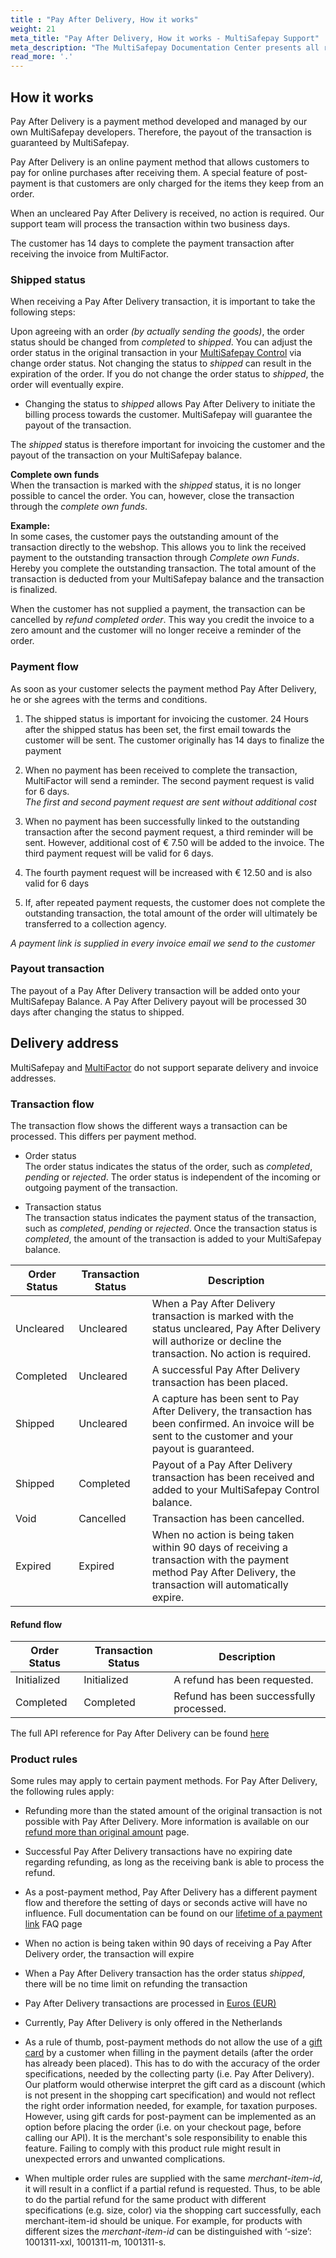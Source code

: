 ```yaml
---
title : "Pay After Delivery, How it works"
weight: 21
meta_title: "Pay After Delivery, How it works - MultiSafepay Support"
meta_description: "The MultiSafepay Documentation Center presents all relevant information about our Plugins and API. You can also find support pages for Payment Methods, Tools and General Questions as well as the contact details of our Support and Integration Teams."
read_more: '.'
---
```

## How it works
Pay After Delivery is a payment method developed and managed by our own MultiSafepay developers. Therefore, the payout of the transaction is guaranteed by MultiSafepay.

Pay After Delivery is an online payment method that allows customers to pay for online purchases after receiving them. A special feature of post-payment is that customers are only charged for the items they keep from an order.

When an uncleared Pay After Delivery is received, no action is required. Our support team will process the transaction within two business days.

The customer has 14 days to complete the payment transaction after receiving the invoice from MultiFactor.

### Shipped status
When receiving a Pay After Delivery transaction, it is important to take the following steps:

Upon agreeing with an order _(by actually sending the goods)_, the order status should be changed from _completed_ to _shipped_.  You can adjust the order status in the original transaction in your [MultiSafepay Control](https://merchant.multisafepay.com) via change order status. Not changing the status to _shipped_ can result in the expiration of the order. If you do not change the order status to _shipped_, the order will eventually expire.

* Changing the status to _shipped_ allows Pay After Delivery to initiate the billing process towards the customer. MultiSafepay will guarantee the payout of the transaction.

The _shipped_ status is therefore important for invoicing the customer and the payout of the transaction on your MultiSafepay balance.


**Complete own funds**      
When the transaction is marked with the _shipped_ status, it is no longer possible to cancel the order. You can, however, close the transaction through the _complete own funds_.      

**Example:**      
In some cases, the customer pays the outstanding amount of the transaction directly to the webshop. This allows you to link the received payment to the outstanding transaction through _Complete own Funds_. Hereby you complete the outstanding transaction. The total amount of the transaction is deducted from your MultiSafepay balance and the transaction is finalized. 

When the customer has not supplied a payment, the transaction can be cancelled by _refund completed order_. This way you credit the invoice to a zero amount and the customer will no longer receive a reminder of the order. 

### Payment flow
As soon as your customer selects the payment method Pay After Delivery, he or she agrees with the terms and conditions. 

1. The shipped status is important for invoicing the customer. 24 Hours after the shipped status has been set, the first email towards the customer will be sent. The customer originally has 14 days to finalize the payment

2. When no payment has been received to complete the transaction, MultiFactor will send a reminder. The second payment request is valid for 6 days.      
_The first and second payment request are sent without additional cost_ 

3. When no payment has been successfully linked to the outstanding transaction after the second payment request, a third reminder will be sent. However, additional cost of &euro; 7.50 will be added to the invoice. 
The third payment request will be valid for 6 days.

4. The fourth payment request will be increased with &euro; 12.50 and is also valid for 6 days 

5. If, after repeated payment requests, the customer does not complete the outstanding transaction, the total amount of the order will ultimately be transferred to a collection agency.

_A payment link is supplied in every invoice email we send to the customer_


### Payout transaction
The payout of a Pay After Delivery transaction will be added onto your MultiSafepay Balance. A Pay After Delivery payout will be processed 30 days after changing the status to shipped.

## Delivery address
MultiSafepay and [MultiFactor](https://www.multifactor.nl/voorwaarden/shipping-policies/) do not support separate delivery and invoice addresses.

### Transaction flow
The transaction flow shows the different ways a transaction can be processed. This differs per payment method.

* Order status      
The order status indicates the status of the order, such as _completed_, _pending_ or _rejected_. The order status is independent of the incoming or outgoing payment of the transaction.

* Transaction status       
The transaction status indicates the payment status of the transaction, such as _completed_, _pending_ or _rejected_. Once the transaction status is _completed_, the amount of the transaction is added to your MultiSafepay balance.

| Order Status                      | Transaction Status      | Description |
|--------------------------------|-----------|-----------------------------------------------------------------------------------------|
| Uncleared  | Uncleared  | When a Pay After Delivery transaction is marked with the status uncleared, Pay After Delivery will authorize or decline the transaction. No action is required.   |
| Completed  | Uncleared  | A successful Pay After Delivery transaction has been placed.   |
| Shipped    | Uncleared  | A capture has been sent to Pay After Delivery, the transaction has been confirmed. An invoice will be sent to the customer and your payout is guaranteed. |
| Shipped    | Completed  | Payout of a Pay After Delivery transaction has been received and added to your MultiSafepay Control balance.|
| Void       | Cancelled   | Transaction has been cancelled.  | 
| Expired    | Expired    | When no action is being taken within 90 days of receiving a transaction with the payment method Pay After Delivery, the transaction will automatically expire. | 

#### Refund flow 

| Order Status                      | Transaction Status      | Description |
|--------------------------------|-----------|-----------------------------------------------------------------------------------------|
| Initialized    | Initialized   | A refund has been requested. | 
| Completed      | Completed     | Refund has been successfully processed. | 


The full API reference for Pay After Delivery can be found [here](/api/#pay-after-delivery)


### Product rules
Some rules may apply to certain payment methods. For Pay After Delivery, the following rules apply:

* Refunding more than the stated amount of the original transaction is not possible with Pay After Delivery. More information is available on our [refund more than original amount](/faq/finance/refund-more-than-original-amount/) page.

* Successful Pay After Delivery transactions have no expiring date regarding refunding, as long as the receiving bank is able to process the refund.

* As a post-payment method, Pay After Delivery has a different payment flow and therefore the setting of days or seconds active will have no influence. Full documentation can be found on our [lifetime of a payment link](/faq/api/lifetime-of-a-payment-link/) FAQ page

* When no action is being taken within 90 days of receiving a Pay After Delivery order, the transaction will expire

* When a Pay After Delivery transaction has the order status _shipped_, there will be no time limit on refunding the transaction

* Pay After Delivery transactions are processed in [Euros (EUR)](/faq/general/which-currencies-are-supported-by-multisafepay/)

* Currently, Pay After Delivery is only offered in the Netherlands

* As a rule of thumb, post-payment methods do not allow the use of a [gift card](/payment-methods/gift-cards/) by a customer when filling in the payment details (after the order has already been placed). This has to do with the accuracy of the order specifications, needed by the collecting party (i.e. Pay After Delivery). Our platform would otherwise interpret the gift card as a discount (which is not present in the shopping cart specification) and would not reflect the right order information needed, for example, for taxation purposes. However, using gift cards for post-payment can be implemented as an option before placing the order (i.e. on your checkout page, before calling our API). It is the merchant's sole responsibility to enable this feature. Failing to comply with this product rule might result in unexpected errors and unwanted complications.

* When multiple order rules are supplied with the same _merchant-item-id_, it will result in a conflict if a partial refund is requested. Thus, to be able to do the partial refund for the same product with different specifications (e.g. size, color) via the shopping cart successfully, each merchant-item-id should be unique. For example, for products with different sizes the _merchant-item-id_ can be distinguished with ‘-size’: 1001311-xxl, 1001311-m, 1001311-s.



